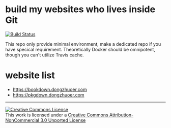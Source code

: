 # build my websites who lives inside Git
[![Build Status](https://travis-ci.com/dongzhuoer/build-website.svg?branch=master)](https://travis-ci.com/dongzhuoer/build-website)

This repo only provide minimal environment, make a dedicated repo if you have specical requirement. Theoretically Docker should be omnipotent, though you can't utilize Travis cache.



# website list

- https://bookdown.dongzhuoer.com
- https://pkgdown.dongzhuoer.com


-----------------------

[![Creative Commons License](https://i.creativecommons.org/l/by-nc/3.0/88x31.png)](http://creativecommons.org/licenses/by-nc/3.0/)  
This work is licensed under a [Creative Commons Attribution-NonCommercial 3.0 Unported License](http://creativecommons.org/licenses/by-nc/3.0/)
